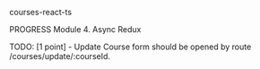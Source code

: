 courses-react-ts

PROGRESS
Module 4. Async Redux

TODO:
[1 point] - Update Course form should be opened by route /courses/update/:courseId.